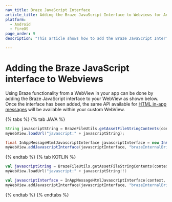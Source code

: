 ```yaml
---
nav_title: Braze JavaScript Interface
article_title: Adding the Braze JavaScript Interface to Webviews for Android and FireOS
platform: 
  - Android
  - FireOS
page_order: 9
description: "This article shows how to add the Braze JavaScript Interface to WebViews."

---
```


# Adding the Braze JavaScript interface to Webviews

Using Braze functionality from a WebView in your app can be done by adding the Braze JavaScript interface to your WebView as shown below. Once the interface has been added, the same API available for [HTML in-app messages][1] will be available within your custom WebView.

{% tabs %}
{% tab JAVA %}

```java
String javascriptString = BrazeFileUtils.getAssetFileStringContents(context.getAssets(), "appboy-html-in-app-message-javascript-component.js");
myWebView.loadUrl("javascript:" + javascriptString);

final InAppMessageHtmlJavascriptInterface javascriptInterface = new InAppMessageHtmlJavascriptInterface(context, inAppMessage);
myWebView.addJavascriptInterface(javascriptInterface, "brazeInternalBridge");
```

{% endtab %}
{% tab KOTLIN %}

```kotlin
val javascriptString = BrazeFileUtils.getAssetFileStringContents(context.getAssets(), "appboy-html-in-app-message-javascript-component.js")
myWebView.loadUrl("javascript:" + javascriptString!!)

val javascriptInterface = InAppMessageHtmlJavascriptInterface(context, inAppMessage)
myWebView.addJavascriptInterface(javascriptInterface, "brazeInternalBridge")
```

{% endtab %}
{% endtabs %}

[1]: {{site.baseurl}}/user_guide/message_building_by_channel/in-app_messages/customize/#custom-html-messages
